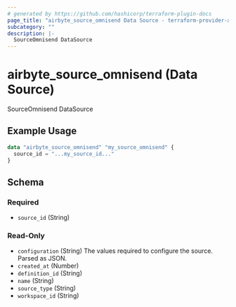 ```yaml
---
# generated by https://github.com/hashicorp/terraform-plugin-docs
page_title: "airbyte_source_omnisend Data Source - terraform-provider-airbyte"
subcategory: ""
description: |-
  SourceOmnisend DataSource
---
```


# airbyte_source_omnisend (Data Source)

SourceOmnisend DataSource

## Example Usage

```terraform
data "airbyte_source_omnisend" "my_source_omnisend" {
  source_id = "...my_source_id..."
}
```

<!-- schema generated by tfplugindocs -->
## Schema

### Required

- `source_id` (String)

### Read-Only

- `configuration` (String) The values required to configure the source. Parsed as JSON.
- `created_at` (Number)
- `definition_id` (String)
- `name` (String)
- `source_type` (String)
- `workspace_id` (String)
